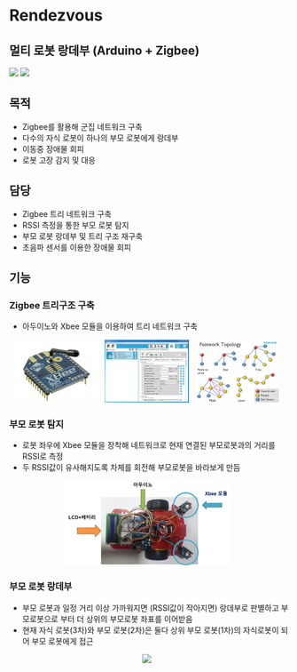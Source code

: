 # Rendezvous

## 멀티 로봇 랑데부 (Arduino + Zigbee)
<div>
<img src="https://img.shields.io/badge/Arduino-00979D?style=for-the-badge&logo=Arduino&logoColor=white"/>
<img src="https://img.shields.io/badge/Zigbee-EB0443?style=for-the-badge&logo=Zigbee&logoColor=white"/>
</div>

## 목적
- Zigbee를 활용해 군집 네트워크 구축
- 다수의 자식 로봇이 하나의 부모 로봇에게 랑데부
- 이동중 장애물 회피
- 로봇 고장 감지 및 대응

## 담당
- Zigbee 트리 네트워크 구축 
- RSSI 측정을 통한 부모 로봇 탐지
- 부모 로봇 랑데부 및 트리 구조 재구축
- 초음파 센서를 이용한 장애물 회피

## 기능

### Zigbee 트리구조 구축
- 아두이노와 Xbee 모듈을 이용하여 트리 네트워크 구축
<div align="center">
<img src="https://github.com/cjk09083/Rendezvous/blob/main/사진%26영상/Xbee.jpg" width="30%"/> &nbsp;
<img src="https://github.com/cjk09083/Rendezvous/blob/main/사진%26영상/XCTU.jpg" width="30%"/> &nbsp;
<img src="https://github.com/cjk09083/Rendezvous/blob/main/사진%26영상/Zigbee%20네트워크.jpg" width="30%"/> &nbsp;
</div>


### 부모 로봇 탐지
- 로봇 좌우에 Xbee 모듈을 장착해 네트워크로 현재 연결된 부모로봇과의 거리를 RSSI로 측정
- 두 RSSI값이 유사해지도록 차체를 회전해 부모로봇을 바라보게 만듬
<div align="center">
<img src="https://github.com/cjk09083/Rendezvous/blob/main/사진%26영상/로봇%20조감도.png" width="60%"/> &nbsp;
</div>


### 부모 로봇 랑데부
- 부모 로봇과 일정 거리 이상 가까워지면 (RSSI값이 작아지면) 랑데부로 판별하고 부모로봇으로 부터 더 상위의 부모로봇 좌표를 이어받음
- 현재 자식 로봇(3차)와 부모 로봇(2차)은 둘다 상위 부모 로봇(1차)의 자식로봇이 되어 부모 로봇에게 접근
<div align="center">
<img src="https://github.com/cjk09083/Rendezvous/blob/main/사진%26영상/2차_랑데부.gif" width="80%"/> &nbsp;
</div>
